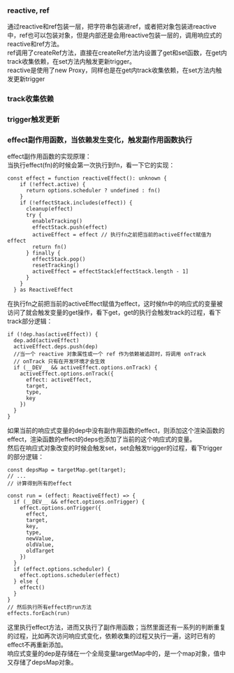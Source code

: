 ### reactive, ref
通过reactive和ref包装一层，把字符串包装进ref，或者把对象包装进reactive中，ref也可以包装对象，但是内部还是会用reactive包装一层的，调用响应式的reactive和ref方法。  
ref调用了createRef方法，直接在createRef方法内设置了get和set函数，在get内track收集依赖，在set方法内触发更新trigger。  
reactive是使用了new Proxy，同样也是在get内track收集依赖，在set方法内触发更新trigger

### track收集依赖

### trigger触发更新

### effect副作用函数，当依赖发生变化，触发副作用函数执行
effect副作用函数的实现原理：  
当执行effect(fn)的时候会第一次执行到fn，看一下它的实现：
```
const effect = function reactiveEffect(): unknown {
    if (!effect.active) {
      return options.scheduler ? undefined : fn()
    }
    if (!effectStack.includes(effect)) {
      cleanup(effect)
      try {
        enableTracking()
        effectStack.push(effect)
        activeEffect = effect // 执行fn之前把当前的activeEffect赋值为effect
        return fn()
      } finally {
        effectStack.pop()
        resetTracking()
        activeEffect = effectStack[effectStack.length - 1]
      }
    }
  } as ReactiveEffect
```
在执行fn之前把当前的activeEffect赋值为effect，这时候fn中的响应式的变量被访问了就会触发变量的get操作，看下get，get的执行会触发track的过程，看下track部分逻辑：
```
if (!dep.has(activeEffect)) {
  dep.add(activeEffect)
  activeEffect.deps.push(dep)
  //当一个 reactive 对象属性或一个 ref 作为依赖被追踪时，将调用 onTrack
  // onTrack 只有在开发环境才会生效
  if (__DEV__ && activeEffect.options.onTrack) {
    activeEffect.options.onTrack({
      effect: activeEffect,
      target,
      type,
      key
    })
  }
}
```
如果当前的响应式变量的dep中没有副作用函数的effect，则添加这个渲染函数的effect，渲染函数的effect的deps也添加了当前的这个响应式的变量。  
然后在响应式对象改变的时候会触发set，set会触发trigger的过程，看下trigger的部分逻辑：
```
const depsMap = targetMap.get(target);
// ...
// 计算得到所有的effect

const run = (effect: ReactiveEffect) => {
  if (__DEV__ && effect.options.onTrigger) {
    effect.options.onTrigger({
      effect,
      target,
      key,
      type,
      newValue,
      oldValue,
      oldTarget
    })
  }
  if (effect.options.scheduler) {
    effect.options.scheduler(effect)
  } else {
    effect()
  }
}
// 然后执行所有effect的run方法
effects.forEach(run)
```
这里执行effect方法，进而又执行了副作用函数；当然里面还有一系列的判断重复的过程，比如再次访问响应式变化，依赖收集的过程又执行一遍，这时已有的effect不再重新添加。  
响应式变量的dep是存储在一个全局变量targetMap中的，是一个map对象，值中又存储了depsMap对象。




